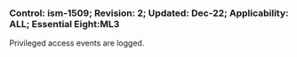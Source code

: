 ### Control: ism-1509; Revision: 2; Updated: Dec-22; Applicability: ALL; Essential Eight:ML3
<p>Privileged access events are logged.</p>